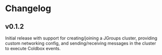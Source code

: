 # Changelog

## v0.1.2

Initial release with support for creating/joining a JGroups cluster, providing custom networking config, and sending/receiving messages in the cluster to execute Coldbox events.
